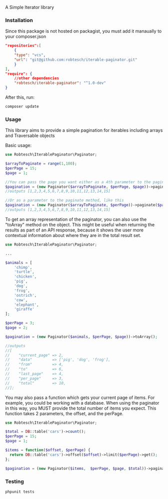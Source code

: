 A Simple Iterator library

### Installation

Since this package is not hosted on packagist, you must add it manaually to your composer.json

```json
"repositories":[
    {
    "type": "vcs",
    "url": "git@github.com:robtesch/iterable-paginator.git"
    }
],
"require": {
    //other dependencies
    "robtesch/iterable-paginator": "^1.0-dev"
}
```

After this, run:

```bash
composer update
```

### Usage

This library aims to provide a simple pagination for iterables including arrays and Traversable objects

Basic usage:

```php
use Robtesch\IterablePaginator\Paginator;

$arrayToPaginate = range(1,100);
$perPage = 15;
$page = 1;

//You can pass the page you want either as a 4th parameter to the paginator like this
$pagination = (new Paginator($arrayToPaginate, $perPage, $page))->paginate();
//outputs [1,2,3,4,5,6,7,8,9,10,11,12,13,14,15]

//Or as a parameter to the paginate method, like this
$pagination = (new Paginator($arrayToPaginate, $perPage))->paginate($page);
//outputs [1,2,3,4,5,6,7,8,9,10,11,12,13,14,15]
```

To get an array representation of the paginator, you can also use the "toArray" method on the object. This might be useful when returning the results as part of an API response,
because it shows the user more contextual information about where they are in the total result set.

```php
use Robtesch\IterablePaginator\Paginator;

...

$animals = [
    'chimp',
    'turtle',
    'chicken',
    'pig',
    'dog',
    'frog',
    'ostrich',
    'cow',
    'elephant',
    'giraffe'
];

$perPage = 3;
$page = 2;

$pagination = (new Paginator($animals, $perPage, $page))->toArray();

//outputs
//[
//    "current_page" => 2,
//    "data"         => ['pig', 'dog', 'frog'],
//    "from"         => 4,
//    "to"           => 6,
//    "last_page"    => 4,
//    "per_page"     => 3,
//    "total"        => 10,
//];

```

You may also pass a function which gets your current page of items. For example, you could be working with a database. When using the paginator in this way, you MUST provide the total number of items you expect.
This function takes 2 parameters, the offset, and the perPage.

```php
use Robtesch\IterablePaginator\Paginator;

$total = DB::table('cars')->count();
$perPage = 15;
$page = 1;

$items = function($offset, $perPage) {
  return DB::table('cars')->offset($offset)->limit($perPage)->get();
};

$pagination = (new Paginator($items,  $perPage, $page, $total))->paginate();

```


### Testing

```bash
phpunit tests
```
